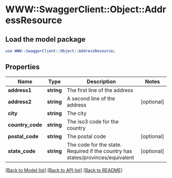 # WWW::SwaggerClient::Object::AddressResource

## Load the model package
```perl
use WWW::SwaggerClient::Object::AddressResource;
```

## Properties
Name | Type | Description | Notes
------------ | ------------- | ------------- | -------------
**address1** | **string** | The first line of the address | 
**address2** | **string** | A second line of the address | [optional] 
**city** | **string** | The city | 
**country_code** | **string** | The iso3 code for the country | 
**postal_code** | **string** | The postal code | [optional] 
**state_code** | **string** | The code for the state. Required if the country has states/provinces/equivalent | [optional] 

[[Back to Model list]](../README.md#documentation-for-models) [[Back to API list]](../README.md#documentation-for-api-endpoints) [[Back to README]](../README.md)


